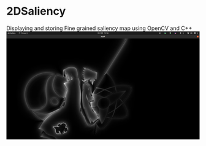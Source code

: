 # 2DSaliency
Displaying and storing Fine grained saliency map using OpenCV and C++
![This is how the input looks like](https://github.com/higgsboson1209/2DSaliency/blob/main/SaliencyMap.png?raw=True)
